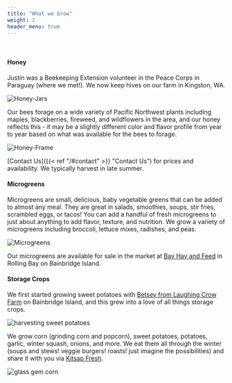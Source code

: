 ```yaml
---
title: "What we Grow"
weight: 2
header_menu: true
---
```


<br/>

#### Honey

Justin was a Beekeeping Extension volunteer in the Peace Corps in Paraguay (where we met!). We now keep hives on our farm in Kingston, WA.

![Honey-Jars](images/hexagon-honey.jpg)

Our bees forage on a wide variety of Pacific Northwest plants including maples, blackberries, fireweed, and wildflowers in the area, and our honey reflects this - it may be a slightly different color and flavor profile from year to year based on what was available for the bees to forage.

![Honey-Frame](images/honey-frame.jpg)

[Contact Us]({{< ref "/#contact" >}} "Contact Us") for prices and availability. We typically harvest in late summer.

#### Microgreens

Microgreens are small, delicious, baby vegetable greens that can be added to almost any meal. They are great in salads, smoothies, soups, stir fries, scrambled eggs, or tacos! You can add a handful of fresh microgreens to just about anything to add flavor, texture, and nutrition. We grow a variety of microgreens including broccoli, lettuce mixes, radishes, and peas.

![Microgreens](images/microgreens-sky.jpg)

Our microgreens are available for sale in the market at [Bay Hay and Feed](https://bayhayandfeed.com/) in Rolling Bay on Bainbridge Island.

#### Storage Crops

We first started growing sweet potatoes with [Betsey from Laughing Crow Farm](https://www.instagram.com/farmerbetsey4?utm_source=ig_web_button_share_sheet&igsh=MTJqNXBhcDQ3YXk1Ng==) on Bainbridge Island, and this grew into a love of all things storage crops.  

![harvesting sweet potatoes](images/sweet-potato-harvest.jpg)

We grow corn (grinding corn and popcorn), sweet potatoes, potatoes, garlic, winter squash, onions, and more. We eat them all through the winter (soups and stews! veggie burgers! roasts! just imagine the possibilities) and share it with you via [Kitsap Fresh](https://kitsapfresh.org/).

![glass gem corn](images/glass-gem.jpg)


